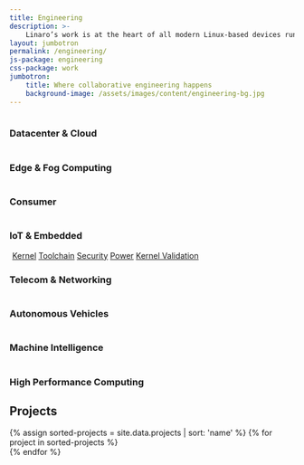 ```yaml
---
title: Engineering
description: >-
    Linaro’s work is at the heart of all modern Linux-based devices running on Arm processors, including Android smartphones and tablets. As markets for Arm processors develop, new opportunities for collaborative engineering are created around Linux and other open source operating systems. This has resulted in Linaro’s collaborative engineering spanning a wide range of technologies. To find out more about what work we do in each vertical, click on the relevant icon.
layout: jumbotron
permalink: /engineering/
js-package: engineering
css-package: work
jumbotron:
    title: Where collaborative engineering happens
    background-image: /assets/images/content/engineering-bg.jpg
---
```

<!--- Top Engineering Icons Row -->
<div id="engineering-graphic" class="row" style="background-image:url('/assets/images/content/engineering-bg.svg')">
    <!-- Circular Background -->
    <div class="circle-background center-block" id="circles">
        <div class="circle-one">
            <div class="circle-two">
                <div class="circle-three"></div>
            </div>
        </div>
    </div>
    <div class="row engineering-top-row">
        <div class="container">
            <div class="col-xs-6 col-sm-3 engineering-icon no-padding">
                <a href="/engineering/groups/ldcg/">
                    <img class="img-responsive lazyload" data-src="/assets/images/content/LDCG col.svg" 
                    src="data:image/gif;base64,R0lGODlhAQABAAAAACH5BAEKAAEALAAAAAABAAEAAAICTAEAOw=="/>
                </a>
                <h3 class="group-title">Datacenter & Cloud</h3>
            </div>
            <div class="col-xs-6 col-sm-3 engineering-icon no-padding">
                <a href="/engineering/groups/ledge/">
                    <img class="img-responsive lazyload" data-src="/assets/images/content/LEDGE col.svg" 
                    src="data:image/gif;base64,R0lGODlhAQABAAAAACH5BAEKAAEALAAAAAABAAEAAAICTAEAOw=="/>
                </a>
                <h3 class="group-title">Edge & Fog Computing</h3>
            </div>
            <div class="col-xs-6 col-sm-3 engineering-icon no-padding">
                <a href="/engineering/groups/lcg/">
                    <img class="img-responsive lazyload" data-src="/assets/images/content/LCG col.svg" 
                    src="data:image/gif;base64,R0lGODlhAQABAAAAACH5BAEKAAEALAAAAAABAAEAAAICTAEAOw=="/>
                </a>
                <h3 class="group-title">Consumer</h3>
            </div>
            <div class="col-xs-6 col-sm-3 engineering-icon no-padding">
                <a href="/engineering/groups/lite/">
                    <img class="img-responsive lazyload" data-src="/assets/images/content/LITE col.svg" 
                    src="data:image/gif;base64,R0lGODlhAQABAAAAACH5BAEKAAEALAAAAAABAAEAAAICTAEAOw=="/>
                </a>
                <h3 class="group-title">IoT & Embedded</h3>
            </div>
        </div>
    </div>
    <!--- Dividing Engineering Icons Row -->
    <div class="row engineering-dividing-row">
        <div class="container">
            <div class="mobile-center-icons">
                <div class="col-xs-10 col-xs-offset-1 col-sm-4 col-sm-offset-4 text-center">
                    <div class="col-xs-offset-1 col-xs-10 col-sm-6 col-sm-offset-3">
                        <img id="hover-icon" toggled="False" class="center-block img-responsive lazyload" data-src="/assets/images/content/chipCoreEng.svg" 
                        src="data:image/gif;base64,R0lGODlhAQABAAAAACH5BAEKAAEALAAAAAABAAEAAAICTAEAOw=="/>
                        <a href="/engineering/core/kernel/"><span class="core-descriptor kernel">Kernel</span></a>
                        <a href="/engineering/core/toolchain/"><span class="core-descriptor toolchain">Toolchain</span></a>
                        <a href="/engineering/core/security/"><span class="core-descriptor security">Security</span></a>
                        <a href="/engineering/core/arm-power-management/"><span class="core-descriptor power">Power</span></a>
                        <a href="/engineering/core/kernel-validation-and-testing/"><span class="core-descriptor kernel-validation">Kernel Validation</span></a>
                    </div>
                </div>
            </div>  
        </div>
    </div>
    <!--- Bottom Engineering Icons Row -->
    <div class="row engineering-bottom-row">
        <div class="container">
            <div class="col-xs-6 col-sm-3 engineering-icon no-padding">
                <a href="/sig/ltn/">
                    <img class="img-responsive lazyload" data-src="/assets/images/content/antenna col.svg" 
                    src="data:image/gif;base64,R0lGODlhAQABAAAAACH5BAEKAAEALAAAAAABAAEAAAICTAEAOw=="/>
                </a>
                <h3 class="group-title">Telecom & Networking</h3>
            </div>
            <div class="col-xs-6 col-sm-3 engineering-icon no-padding">
                <a href="/engineering/incubators/autonomous-vehicles/">
                    <img class="img-responsive lazyload" data-src="/assets/images/content/AutoCol.svg" 
                    src="data:image/gif;base64,R0lGODlhAQABAAAAACH5BAEKAAEALAAAAAABAAEAAAICTAEAOw=="/>
                </a>
                <h3 class="group-title">Autonomous Vehicles</h3>
            </div>
            <div class="col-xs-6 col-sm-3 engineering-icon no-padding">
                <a href="/engineering/incubators/machine-intelligence/">
                    <img class="img-responsive lazyload" data-src="/assets/images/content/Machine col.svg" 
                    src="data:image/gif;base64,R0lGODlhAQABAAAAACH5BAEKAAEALAAAAAABAAEAAAICTAEAOw=="/>
                </a>
                <h3 class="group-title">Machine Intelligence</h3>
            </div>
            <div class="col-xs-6 col-sm-3 engineering-icon no-padding">
                <a href="/sig/hpc/">
                    <img class="img-responsive lazyload" data-src="/assets/images/content/HPCCol.svg" 
                    src="data:image/gif;base64,R0lGODlhAQABAAAAACH5BAEKAAEALAAAAAABAAEAAAICTAEAOw=="/>
                </a>
                <h3 class="group-title">High Performance Computing</h3>
            </div>
        </div>
    </div>
</div>
<div class="row padded-row" id="content-container">
    <div class="container projects">
        <h2 class="text-center">Projects</h2>
        {% assign sorted-projects = site.data.projects | sort: 'name' %}
        {% for project in sorted-projects %}
        <div class="col-xs-6 col-sm-3 col-md-2 project-col">
            <a href="{{project.url}}">
                <div class="project lazyload" style="background-image: url('/assets/images/projects/{{project.image}}');"></div>
            </a>
        </div>
        {% endfor %}
    </div>
</div>